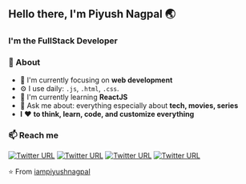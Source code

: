 ## Hello there, I'm Piyush Nagpal 🌏

### I'm the FullStack Developer

### 🚀 About

- 👀 I'm currently focusing on **web development**
- ⚙️ I use daily: `.js`, `.html`, `.css`.
- 🔭 I'm currently learning **ReactJS**
- 💬 Ask me about: everything especially about **tech, movies, series**
- **I** ❤️ **to think, learn, code, and customize everything**

### 📫 Reach me

[![Twitter URL](https://img.shields.io/twitter/url?label=email&logo=gmail&style=social&url=http%3A%2F%2Fmailto%3Acontact.ismailhabibi%40gmail.com)](mailto:contact.piyushnagpal010@gmail.com)
[![Twitter URL](https://img.shields.io/twitter/url?label=LinkedIn&logo=linkedin&style=social&url=https%3A%2F%2Fwww.linkedin.com%2Fin%2Fismailhabibi)](https://linkedin.com/in/iampiyushnagpal)
[![Twitter URL](https://img.shields.io/twitter/url?label=Facebook&logo=Facebook&style=social&url=https%3A%2F%2Ffacebook.com%2Fismlhbb)](https://facebook.com/iampiyushnagpal)
[![Twitter URL](https://img.shields.io/twitter/url?label=Instagram&logo=Instagram&style=social&url=https%3A%2F%2Finstagram.com%2Fismlhbb)](https://instagram.com/iampiyushnagpal)

⭐️ From [iampiyushnagpal](https://github.com/iampiyushnagpal)
